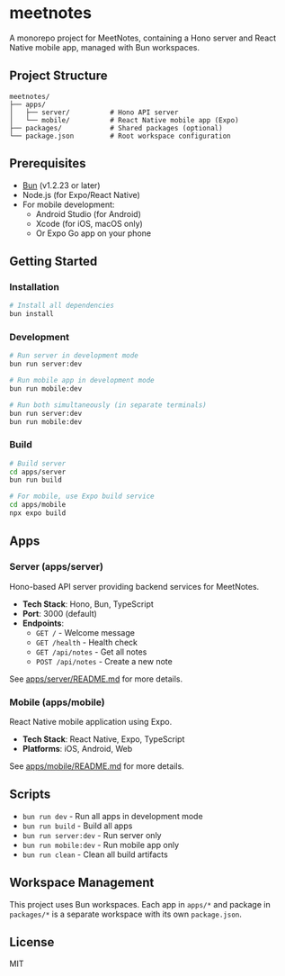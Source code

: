 # meetnotes

A monorepo project for MeetNotes, containing a Hono server and React Native mobile app, managed with Bun workspaces.

## Project Structure

```
meetnotes/
├── apps/
│   ├── server/          # Hono API server
│   └── mobile/          # React Native mobile app (Expo)
├── packages/            # Shared packages (optional)
└── package.json         # Root workspace configuration
```

## Prerequisites

- [Bun](https://bun.sh) (v1.2.23 or later)
- Node.js (for Expo/React Native)
- For mobile development:
  - Android Studio (for Android)
  - Xcode (for iOS, macOS only)
  - Or Expo Go app on your phone

## Getting Started

### Installation

```bash
# Install all dependencies
bun install
```

### Development

```bash
# Run server in development mode
bun run server:dev

# Run mobile app in development mode
bun run mobile:dev

# Run both simultaneously (in separate terminals)
bun run server:dev
bun run mobile:dev
```

### Build

```bash
# Build server
cd apps/server
bun run build

# For mobile, use Expo build service
cd apps/mobile
npx expo build
```

## Apps

### Server (apps/server)

Hono-based API server providing backend services for MeetNotes.

- **Tech Stack**: Hono, Bun, TypeScript
- **Port**: 3000 (default)
- **Endpoints**:
  - `GET /` - Welcome message
  - `GET /health` - Health check
  - `GET /api/notes` - Get all notes
  - `POST /api/notes` - Create a new note

See [apps/server/README.md](apps/server/README.md) for more details.

### Mobile (apps/mobile)

React Native mobile application using Expo.

- **Tech Stack**: React Native, Expo, TypeScript
- **Platforms**: iOS, Android, Web

See [apps/mobile/README.md](apps/mobile/README.md) for more details.

## Scripts

- `bun run dev` - Run all apps in development mode
- `bun run build` - Build all apps
- `bun run server:dev` - Run server only
- `bun run mobile:dev` - Run mobile app only
- `bun run clean` - Clean all build artifacts

## Workspace Management

This project uses Bun workspaces. Each app in `apps/*` and package in `packages/*` is a separate workspace with its own `package.json`.

## License

MIT

